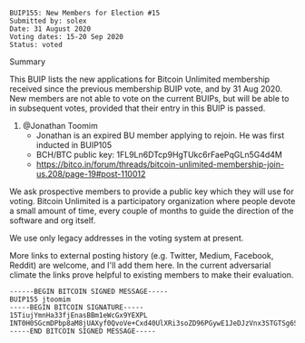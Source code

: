    BUIP155: New Members for Election #15
    Submitted by: solex
    Date: 31 August 2020
    Voting dates: 15-20 Sep 2020
    Status: voted

Summary

This BUIP lists the new applications for Bitcoin Unlimited membership received since the previous membership BUIP vote, and by 31 Aug 2020. New members are not able to vote on the current BUIPs, but will be able to in subsequent votes, provided that their entry in this BUIP is passed.

1. @Jonathan Toomim
   - Jonathan is an expired BU member applying to rejoin. He was first inducted in BUIP105
   - BCH/BTC public key: 1FL9Ln6DTcp9HgTUkc6rFaePqGLn5G4d4M
   - https://bitco.in/forum/threads/bitcoin-unlimited-membership-join-us.208/page-19#post-110012

We ask prospective members to provide a public key which they will use for voting. Bitcoin Unlimited is a participatory organization where people devote a small amount of time, every couple of months to guide the direction of the software and org itself.

We use only legacy addresses in the voting system at present.

More links to external posting history (e.g. Twitter, Medium, Facebook, Reddit) are welcome, and I'll add them here. In the current adversarial climate the links prove helpful to existing members to make their evaluation.

    ------BEGIN BITCOIN SIGNED MESSAGE-----
    BUIP155 jtoomim
    -----BEGIN BITCOIN SIGNATURE-----
    15TiujYmnHa33fjEnasBBm1eWcGx9YEXPL
    INT0H0SGcmDPbp8aM8jUAXyf0QvoVe+Cxd40UlXRi3soZD96PGywE1JeDJzVnx3STGTSg6SM2lJMN43WRgjrcg4=
    -----END BITCOIN SIGNED MESSAGE-----
